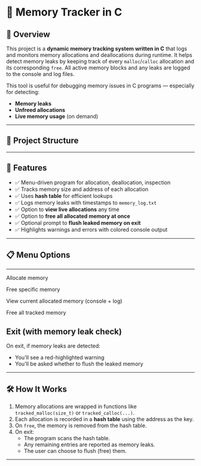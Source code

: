 # 🧠 Memory Tracker in C

## 📘 Overview

This project is a **dynamic memory tracking system written in C** that logs and monitors memory allocations and deallocations during runtime. It helps detect memory leaks by keeping track of every `malloc`/`calloc` allocation and its corresponding `free`. All active memory blocks and any leaks are logged to the console and log files.

This tool is useful for debugging memory issues in C programs — especially for detecting:
- **Memory leaks**
- **Unfreed allocations**
- **Live memory usage** (on demand)

---

## 📂 Project Structure


---

## 🎯 Features

- ✅ Menu-driven program for allocation, deallocation, inspection
- ✅ Tracks memory size and address of each allocation
- ✅ Uses **hash table** for efficient lookups
- ✅ Logs memory leaks with timestamps to `memory_log.txt`
- ✅ Option to **view live allocations** any time
- ✅ Option to **free all allocated memory at once**
- ✅ Optional prompt to **flush leaked memory on exit**
- ✅ Highlights warnings and errors with colored console output

---

## 📋 Menu Options

---
Allocate memory

Free specific memory

View current allocated memory (console + log)

Free all tracked memory

Exit (with memory leak check)
---


On exit, if memory leaks are detected:
- You'll see a red-highlighted warning
- You'll be asked whether to flush the leaked memory

---

## 🛠️ How It Works

1. Memory allocations are wrapped in functions like `tracked_malloc(size_t)` or `tracked_calloc(...)`.
2. Each allocation is recorded in a **hash table** using the address as the key.
3. On `free`, the memory is removed from the hash table.
4. On exit:
   - The program scans the hash table.
   - Any remaining entries are reported as memory leaks.
   - The user can choose to flush (free) them.

---


